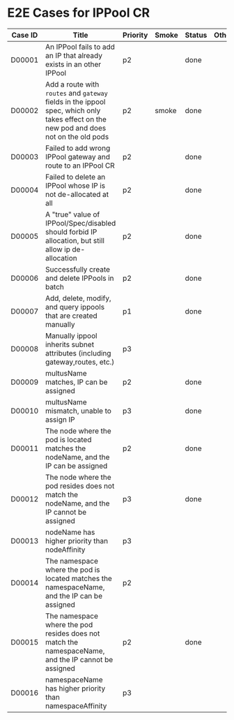 # E2E Cases for IPPool CR

| Case ID | Title                                                                                                                                  | Priority | Smoke | Status | Other |
| ------- |----------------------------------------------------------------------------------------------------------------------------------------|----------|-------|--------| ----- |
| D00001  | An IPPool fails to add an IP that already exists in an other IPPool                                                                    | p2       |       | done   |       |
| D00002  | Add a route with `routes` and `gateway` fields in the ippool spec, which only takes effect on the new pod and does not on the old pods | p2       | smoke | done   |       |
| D00003  | Failed to add wrong IPPool gateway and route to an IPPool CR                                                                           | p2       |       | done   |       |
| D00004  | Failed to delete an IPPool whose IP is not de-allocated at all                                                                         | p2       |       | done   |       |
| D00005  | A "true" value of IPPool/Spec/disabled should forbid IP allocation, but still allow ip de-allocation                                   | p2       |       | done   |       |
| D00006  | Successfully create and delete IPPools in batch                                                                                        | p2       |       | done   |       |
| D00007  | Add, delete, modify, and query ippools that are created manually                                                                       | p1       |       | done   |       |
| D00008  | Manually ippool inherits subnet attributes (including gateway,routes, etc.)                                                            | p3       |       |        |       |
| D00009  | multusName matches, IP can be assigned                                                                                                 | p2       |       | done   |       |
| D00010  | multusName mismatch, unable to assign IP                                                                                               | p3       |       | done   |       |
| D00011  | The node where the pod is located matches the nodeName, and the IP can be assigned                                                     | p2       |       | done   |       |
| D00012  | The node where the pod resides does not match the nodeName, and the IP cannot be assigned                                              | p3       |       | done   |       |
| D00013  | nodeName has higher priority than nodeAffinity                                                                                         | p3       |       |        |       |
| D00014  | The namespace where the pod is located matches the namespaceName, and the IP can be assigned                                           | p2       |       |        |       |
| D00015  | The namespace where the pod resides does not match the namespaceName, and the IP cannot be assigned                                    | p2       |       | done   |       |
| D00016  | namespaceName has higher priority than namespaceAffinity                                                                               | p3       |       |        |       |
